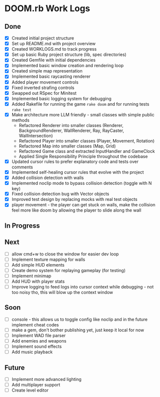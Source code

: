 # DOOM.rb Work Logs

## Done
- [x] Created initial project structure
- [x] Set up README.md with project overview
- [x] Created WORKLOGS.md to track progress
- [x] Set up basic Ruby project structure (lib, spec directories)
- [x] Created Gemfile with initial dependencies
- [x] Implemented basic window creation and rendering loop
- [x] Created simple map representation
- [x] Implemented basic raycasting renderer
- [x] Added player movement controls
- [x] Fixed inverted strafing controls
- [x] Swapped out RSpec for Minitest
- [x] Implemented basic logging system for debugging
- [x] Added Rakefile for running the game `rake doom` and for running tests `rake test`
- [x] Make architecture more LLM friendly - small classes with simple public methods
  - Refactored Renderer into smaller classes (Renderer, BackgroundRenderer, WallRenderer, Ray, RayCaster, WallIntersection)
  - Refactored Player into smaller classes (Player, Movement, Rotation)
  - Refactored Map into smaller classes (Map, Grid)
  - Refactored Game class and extracted InputHandler and GameClock
  - Applied Single Responsibility Principle throughout the codebase
- [x] Updated cursor rules to prefer explanatory code and tests over comments
- [x] Implemented self-healing cursor rules that evolve with the project
- [x] Added collision detection with walls
- [x] Implemented noclip mode to bypass collision detection (toggle with N key)
- [x] Fixed collision detection bug with Vector objects
- [x] Improved test design by replacing mocks with real test objects
- [x] player movement - the player can get stuck on walls, make the collision feel more like doom by allowing the player to slide along the wall

## In Progress

## Next
- [ ] allow cmd+w to close the window for easier dev loop
- [ ] Implement texture mapping for walls
- [ ] Add simple HUD elements
- [ ] Create demo system for replaying gameplay (for testing)
- [ ] Implement minimap
- [ ] Add HUD with player stats
- [ ] Improve logging to feed logs into cursor context while debugging - not too noisy tho, this will blow up the context window

## Soon
- [ ] console - this allows us to toggle config like noclip and in the future implement cheat codes
- [ ] make a gem, don't bother publishing yet, just keep it local for now
- [ ] Implement WAD file parser
- [ ] Add enemies and weapons
- [ ] Implement sound effects
- [ ] Add music playback

## Future
- [ ] Implement more advanced lighting
- [ ] Add multiplayer support
- [ ] Create level editor 